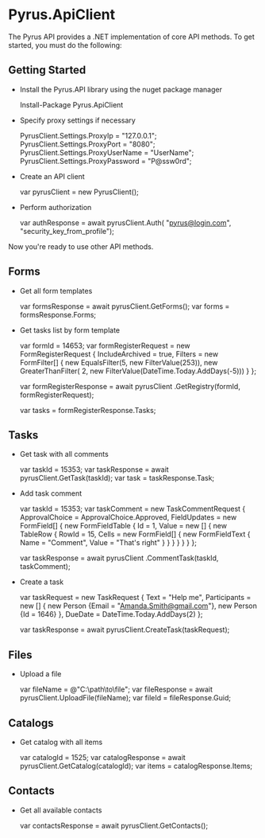 # Pyrus.ApiClient

The Pyrus API provides a .NET implementation of core API methods. To get started, you must do the following:

## Getting Started

* Install the Pyrus.API library using the nuget package manager


    Install-Package Pyrus.ApiClient

* Specify proxy settings if necessary


    PyrusClient.Settings.ProxyIp = "127.0.0.1";
    PyrusClient.Settings.ProxyPort = "8080";
    PyrusClient.Settings.ProxyUserName = "UserName";
    PyrusClient.Settings.ProxyPassword = "P@ssw0rd";

* Create an API client


    var pyrusClient = new PyrusClient();

* Perform authorization 


    var authResponse = await pyrusClient.Auth(
      "pyrus@login.com", 
      "security_key_from_profile");

Now you're ready to use other API methods.

## Forms

* Get all form templates
    
    
    var formsResponse = await pyrusClient.GetForms();
    var forms = formsResponse.Forms;

* Get tasks list by form template
    
    
    var formId = 14653;
    var formRegisterRequest = new FormRegisterRequest
    {
      IncludeArchived = true,
      Filters = new FormFilter[]
      {
        new EqualsFilter(5, new FilterValue(253)),
        new GreaterThanFilter(
          2, 
          new FilterValue(DateTime.Today.AddDays(-5)))
      }
    };

    var formRegisterResponse = await pyrusClient
      .GetRegistry(formId, formRegisterRequest);
  
    var tasks = formRegisterResponse.Tasks;

## Tasks

* Get task with all comments


    var taskId = 15353;
    var taskResponse = await pyrusClient.GetTask(taskId);
    var task = taskResponse.Task;

* Add task comment


    var taskId = 15353;
    var taskComment = new TaskCommentRequest
    {
      ApprovalChoice = ApprovalChoice.Approved,
      FieldUpdates = new FormField[]
      {
        new FormFieldTable
        {
          Id = 1,
          Value = new []
          {
            new TableRow
            {
              RowId = 15,
              Cells = new FormField[]
              {
                new FormFieldText
                {
                  Name = "Comment",
                  Value = "That's right"
                }
              }
            }
          }
        } 
      }
    };

    var taskResponse = await pyrusClient
      .CommentTask(taskId, taskComment);

* Create a task
    
    
    var taskRequest = new TaskRequest
    {
      Text = "Help me",
      Participants = new []
      {
        new Person {Email = "Amanda.Smith@gmail.com"}, 
        new Person {Id = 1646}
      },
      DueDate = DateTime.Today.AddDays(2)
    };

    var taskResponse = await pyrusClient.CreateTask(taskRequest);

## Files

* Upload a file


    var fileName = @"C:\path\to\file";
    var fileResponse = await pyrusClient.UploadFile(fileName);
    var fileId = fileResponse.Guid;

## Catalogs

* Get catalog with all items


    var catalogId = 1525;
    var catalogResponse = await pyrusClient.GetCatalog(catalogId);
    var items = catalogResponse.Items;

## Contacts

* Get all available contacts


    var contactsResponse = await pyrusClient.GetContacts();
